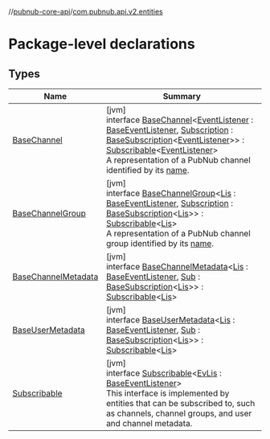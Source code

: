 //[pubnub-core-api](../../index.md)/[com.pubnub.api.v2.entities](index.md)

# Package-level declarations

## Types

| Name | Summary |
|---|---|
| [BaseChannel](-base-channel/index.md) | [jvm]<br>interface [BaseChannel](-base-channel/index.md)&lt;[EventListener](-base-channel/index.md) : [BaseEventListener](../com.pubnub.api.v2.callbacks/-base-event-listener/index.md), [Subscription](-base-channel/index.md) : [BaseSubscription](../com.pubnub.api.v2.subscriptions/-base-subscription/index.md)&lt;[EventListener](-base-channel/index.md)&gt;&gt; : [Subscribable](-subscribable/index.md)&lt;[EventListener](-base-channel/index.md)&gt; <br>A representation of a PubNub channel identified by its [name](-base-channel/name.md). |
| [BaseChannelGroup](-base-channel-group/index.md) | [jvm]<br>interface [BaseChannelGroup](-base-channel-group/index.md)&lt;[Lis](-base-channel-group/index.md) : [BaseEventListener](../com.pubnub.api.v2.callbacks/-base-event-listener/index.md), [Subscription](-base-channel-group/index.md) : [BaseSubscription](../com.pubnub.api.v2.subscriptions/-base-subscription/index.md)&lt;[Lis](-base-channel-group/index.md)&gt;&gt; : [Subscribable](-subscribable/index.md)&lt;[Lis](-base-channel-group/index.md)&gt; <br>A representation of a PubNub channel group identified by its [name](-base-channel-group/name.md). |
| [BaseChannelMetadata](-base-channel-metadata/index.md) | [jvm]<br>interface [BaseChannelMetadata](-base-channel-metadata/index.md)&lt;[Lis](-base-channel-metadata/index.md) : [BaseEventListener](../com.pubnub.api.v2.callbacks/-base-event-listener/index.md), [Sub](-base-channel-metadata/index.md) : [BaseSubscription](../com.pubnub.api.v2.subscriptions/-base-subscription/index.md)&lt;[Lis](-base-channel-metadata/index.md)&gt;&gt; : [Subscribable](-subscribable/index.md)&lt;[Lis](-base-channel-metadata/index.md)&gt; |
| [BaseUserMetadata](-base-user-metadata/index.md) | [jvm]<br>interface [BaseUserMetadata](-base-user-metadata/index.md)&lt;[Lis](-base-user-metadata/index.md) : [BaseEventListener](../com.pubnub.api.v2.callbacks/-base-event-listener/index.md), [Sub](-base-user-metadata/index.md) : [BaseSubscription](../com.pubnub.api.v2.subscriptions/-base-subscription/index.md)&lt;[Lis](-base-user-metadata/index.md)&gt;&gt; : [Subscribable](-subscribable/index.md)&lt;[Lis](-base-user-metadata/index.md)&gt; |
| [Subscribable](-subscribable/index.md) | [jvm]<br>interface [Subscribable](-subscribable/index.md)&lt;[EvLis](-subscribable/index.md) : [BaseEventListener](../com.pubnub.api.v2.callbacks/-base-event-listener/index.md)&gt;<br>This interface is implemented by entities that can be subscribed to, such as channels, channel groups, and user and channel metadata. |
